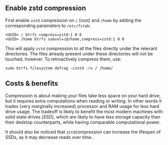 ## Enable zstd compression
First enable `zstd` compression on `/` (root) and `/home` by adding the corresponding parameters to `/etc/fstab`:

```
<UUID> / btrfs compress=zstd:1 0 0
<UUID> /home btrfs subvol=/@/home,compress=zstd:1 0 0
```

This will apply `zstd` compression to all the files directly under the relevant directories. The files already present under these directories will not be touched, however. To retroactively compress them, use:

`sudo btrfs filesystem defrag -czstd -rv / /home/`

## Costs & benefits
Compression is about making your files take less space on your hard drive, but it requires extra computations when reading or writing. In other words it trades (very marginally increased) processor and RAM usage for less hard drive usage. The tradeoff is likely to benefit the most modern machines with solid state drives (_SSD_), which are likely to have less storage capacity than their desktop counterparts, while having comparable computational power. 

It should also be noticed that `zstd`compression can increase the lifespan of SSDs, as it may decrease reads over time..